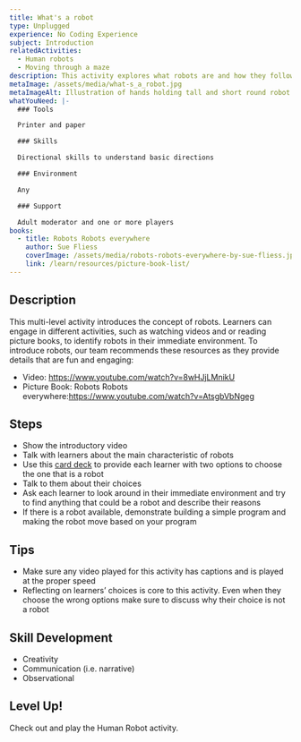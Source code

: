 ```yaml
---
title: What's a robot
type: Unplugged
experience: No Coding Experience
subject: Introduction
relatedActivities:
  - Human robots
  - Moving through a maze
description: This activity explores what robots are and how they follow instructions.
metaImage: /assets/media/what-s_a_robot.jpg
metaImageAlt: Illustration of hands holding tall and short round robot holding hands
whatYouNeed: |-
  ### Tools

  Printer and paper

  ### Skills

  Directional skills to understand basic directions 

  ### Environment

  Any

  ### Support

  Adult moderator and one or more players
books:
  - title: Robots Robots everywhere
    author: Sue Fliess
    coverImage: /assets/media/robots-robots-everywhere-by-sue-fliess.jpg
    link: /learn/resources/picture-book-list/
---
```

## Description

This multi-level activity introduces the concept of robots. Learners can engage in different activities, such as watching videos and or reading picture books, to identify robots in their immediate environment. To introduce robots, our team recommends these resources as they provide details that are fun and engaging:

* Video: <https://www.youtube.com/watch?v=8wHJjLMnikU>
* [](https://drive.google.com/file/d/1XlcR1_hp89AqtE6zNb_VwmUAR7aU5LTt/view)Picture Book: Robots Robots everywhere:<https://www.youtube.com/watch?v=AtsgbVbNgeg>

## Steps

* Show the introductory video
* Talk with learners about the main characteristic of robots
* Use this [card deck](https://drive.google.com/file/d/1VcOVXDzhnh6ybTqe7nRcTpBR5nf_g5mD/view?usp=sharing) to provide each learner with two options to choose the one that is a robot
* Talk to them about their choices
* Ask each learner to look around in their immediate environment and try to find anything that could be a robot and describe their reasons
* If there is a robot available, demonstrate building a simple program and making the robot move based on your program

## Tips

* Make sure any video played for this activity has captions and is played at the proper speed
* Reflecting on learners’ choices is core to this activity. Even when they choose the wrong options make sure to discuss why their choice is not a robot

## Skill Development

* Creativity
* Communication (i.e. narrative)
* Observational 

## Level Up!

Check out and play the Human Robot activity.